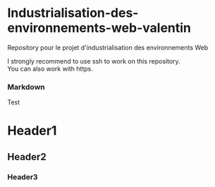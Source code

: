 # Industrialisation-des-environnements-web-valentin
Repository pour le projet d'industrialisation des environnements Web

I strongly recommend to use ssh to work on this repository. <br>
You can also work with https.

### Markdown

Test

# Header1
## Header2
### Header3

